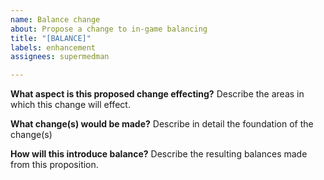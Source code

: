 ```yaml
---
name: Balance change
about: Propose a change to in-game balancing
title: "[BALANCE]"
labels: enhancement
assignees: supermedman

---
```


**What aspect is this proposed change effecting?**
Describe the areas in which this change will effect.

**What change(s) would be made?**
Describe in detail the foundation of the change(s)

**How will this introduce balance?**
Describe the resulting balances made from this proposition.
